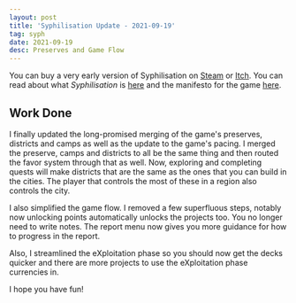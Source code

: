 ```yaml
---
layout: post
title: 'Syphilisation Update - 2021-09-19'
tag: syph
date: 2021-09-19
desc: Preserves and Game Flow
---
```



You can buy a very early version of Syphilisation  on [Steam](https://store.steampowered.com/app/1712530/Nikhil_Murthys_Syphilisation/) or [Itch](https://whynotgames.itch.io/nikhil-murthys-syphilisation). You can read about what *Syphilisation* is [here](/blog/syph/announce) and the manifesto for the game [here](/blog/syph/newManifesto).

## Work Done

I finally updated the long-promised merging of the game's preserves, districts and camps as well as the update to the game's pacing. I merged the preserve, camps and districts to all be the same thing and then routed the favor system through that as well. Now, exploring and completing quests will make districts that are the same as the ones that you can build in the cities. The player that controls the most of these in a region also controls the city.


I also simplified the game flow. I removed a few superfluous steps, notably now unlocking points automatically unlocks the projects too. You no longer need to write notes. The report menu now gives you more guidance for how to progress in the report.


Also, I streamlined the eXploitation phase so you should now get the decks quicker and there are more projects to use the eXploitation phase currencies in.


I hope you have fun!

